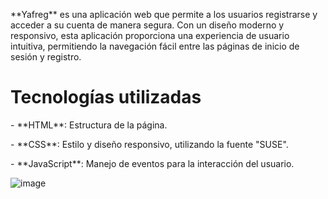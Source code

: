 <P>**Yafreg** es una aplicación web que permite a los usuarios registrarse y acceder a su cuenta de manera segura. Con un diseño moderno y responsivo, esta aplicación proporciona una experiencia de usuario intuitiva, permitiendo la navegación fácil entre las páginas de inicio de sesión y registro.</P>

<h1>Tecnologías utilizadas</h1>
<P>- **HTML**: Estructura de la página.</P>
<P>- **CSS**: Estilo y diseño responsivo, utilizando la fuente "SUSE".</P>
<P>- **JavaScript**: Manejo de eventos para la interacción del usuario.</P>

![image](https://github.com/user-attachments/assets/4bb3dfc2-62ab-42ee-948b-996c1f5a0d38)
